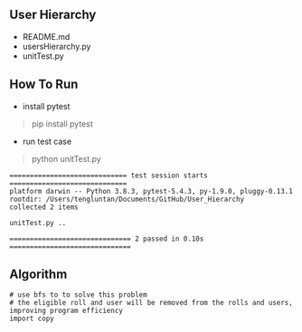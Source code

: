 ## User Hierarchy
* README.md
* usersHierarchy.py
* unitTest.py
## How To Run
* install pytest
> pip install pytest
* run test case
> python unitTest.py
```
============================= test session starts =============================
platform darwin -- Python 3.8.3, pytest-5.4.3, py-1.9.0, pluggy-0.13.1
rootdir: /Users/tengluntan/Documents/GitHub/User_Hierarchy
collected 2 items

unitTest.py ..

============================== 2 passed in 0.10s ==============================
```
## Algorithm
```
# use bfs to to solve this problem
# the eligible roll and user will be removed from the rolls and users, improving program efficiency
import copy
